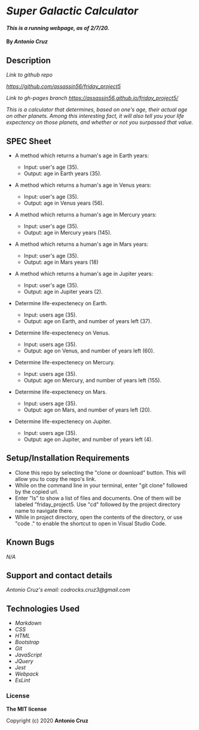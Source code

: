 # _Super Galactic Calculator_

#### _This is a running webpage, as of 2/7/20._

#### By _**Antonio Cruz**_

## Description

_Link to github repo_

_https://github.com/assassin56/friday_project5_

_Link to gh-pages branch_
_https://assassin56.github.io/friday_project5/_

_This is a calculator that determines, based on one's age, their actual age on other planets. Among this interesting fact, it will also tell you your life expectency on those planets, and whether or not you surpassed that value._

## SPEC Sheet

* A method which returns a human's age in Earth years:
   * Input: user's age (35).
   * Output: age in Earth years (35).

* A method which returns a human's age in Venus years:
   * Input: user's age (35).
   * Output: age in Venus years (56).

* A method which returns a human's age in Mercury years:
   * Input: user's age (35).
   * Output: age in Mercury years (145).

* A method which returns a human's age in Mars years:
   * Input: user's age (35).
   * Output: age in Mars years (18)

* A method which returns a human's age in Jupiter years:
   * Input: user's age (35).
   * Output: age in Jupiter years (2).

* Determine life-expectenecy on Earth.
   * Input: users age (35).
   * Output: age on Earth, and number of years left (37).

* Determine life-expectenecy on Venus.
   * Input: users age (35).
   * Output: age on Venus, and number of years left (60).

* Determine life-expectenecy on Mercury.
   * Input: users age (35).
   * Output: age on Mercury, and number of years left (155).

* Determine life-expectenecy on Mars.
   * Input: users age (35).
   * Output: age on Mars, and number of years left (20).

* Determine life-expectenecy on Jupiter.
   * Input: users age (35).
   * Output: age on Jupiter, and number of years left (4).


## Setup/Installation Requirements

* Clone this repo by selecting the "clone or download" button. This will allow you to copy the repo's link.
* While on the command line in your terminal, enter "git clone" followed by the copied url.
* Enter "ls" to show a list of files and documents. One of them will be labeled "friday_project5. Use "cd" followed by the project directory name to navigate there. 
* While in project directory, open the contents of the directory, or use "code ." to enable the shortcut to open in Visual Studio Code. 

## Known Bugs

_N/A_

## Support and contact details

_Antonio Cruz's email:_
_codrocks.cruz3@gmail.com_

## Technologies Used

* _Markdown_
* _CSS_
* _HTML_
* _Bootstrap_
* _Git_
* _JavaScript_
* _JQuery_
* _Jest_
* _Webpack_
* _EsLint_


### License

**The MIT license**

Copyright (c) 2020 **Antonio Cruz**